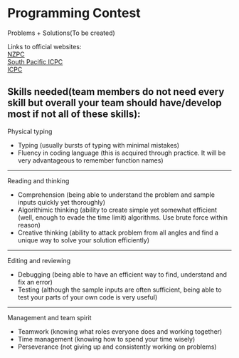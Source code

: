 # Programming Contest
Problems + Solutions(To be created)

Links to official websites:  
[NZPC](https://nzprogcontest.org.nz/)  
[South Pacific ICPC](https://sppcontests.org/south-pacific-icpc/)  
[ICPC](https://icpc.global/)    

Skills needed(team members do not need every skill but overall your team should have/develop most if not all of these skills):
---
Physical typing
 - Typing (usually bursts of typing with minimal mistakes)
 - Fluency in coding language (this is acquired through practice. It will be very advantageous to remember function names)
---
Reading and thinking
 - Comprehension (being able to understand the problem and sample inputs quickly yet thoroughly)
 - Algorithimic thinking (ability to create simple yet somewhat efficient (well, enough to evade the time limit) algorithms. Use brute force within reason)
 - Creative thinking (ability to attack problem from all angles and find a unique way to solve your solution efficiently)
---
Editing and reviewing
 - Debugging (being able to have an efficient way to find, understand and fix an error)
 - Testing (although the sample inputs are often sufficient, being able to test your parts of your own code is very useful)
---
Management and team spirit
 - Teamwork (knowing what roles everyone does and working together)
 - Time management (knowing how to spend your time wisely)
 - Perseverance (not giving up and consistently working on problems)
